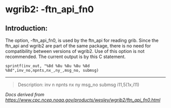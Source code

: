 # wgrib2: -ftn_api_fn0

## Introduction:

The option, -ftn_api_fn0, is used by the ftn_api for
reading grib. Since the ftn_api and wgrib2 are part of the same package, there
is no need for compatibility between versions of wgrib2. Use of this
option is not recommended. The current output is by this C statement.

```
sprintf(inv_out, "%8d %8u %8u %8u %8d %8d",inv_no,npnts,nx_,ny_,msg_no, submsg)
```

---

> Description: inv n npnts nx ny msg_no submsg i11,5(1x,i11)

_Docs derived from <https://www.cpc.ncep.noaa.gov/products/wesley/wgrib2/ftn_api_fn0.html>_
